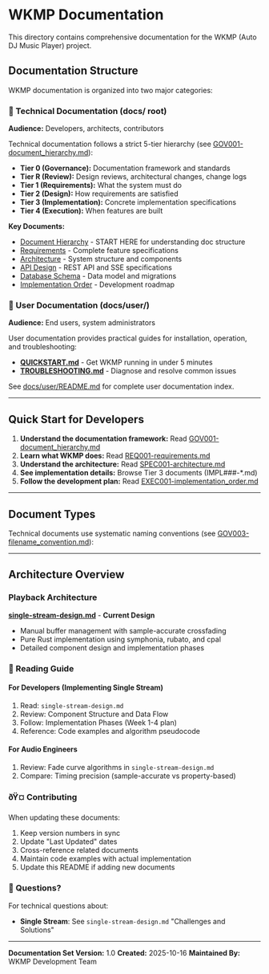 ﻿# WKMP Documentation

This directory contains comprehensive documentation for the WKMP (Auto DJ Music Player) project.

## Documentation Structure

WKMP documentation is organized into two major categories:

### 📘 Technical Documentation (docs/ root)

**Audience:** Developers, architects, contributors

Technical documentation follows a strict 5-tier hierarchy (see [GOV001-document_hierarchy.md](GOV001-document_hierarchy.md)):

- **Tier 0 (Governance):** Documentation framework and standards
- **Tier R (Review):** Design reviews, architectural changes, change logs
- **Tier 1 (Requirements):** What the system must do
- **Tier 2 (Design):** How requirements are satisfied
- **Tier 3 (Implementation):** Concrete implementation specifications
- **Tier 4 (Execution):** When features are built

**Key Documents:**
- [Document Hierarchy](GOV001-document_hierarchy.md) - START HERE for understanding doc structure
- [Requirements](REQ001-requirements.md) - Complete feature specifications
- [Architecture](SPEC001-architecture.md) - System structure and components
- [API Design](SPEC007-api_design.md) - REST API and SSE specifications
- [Database Schema](IMPL001-database_schema.md) - Data model and migrations
- [Implementation Order](EXEC001-implementation_order.md) - Development roadmap

### 📗 User Documentation (docs/user/)

**Audience:** End users, system administrators

User documentation provides practical guides for installation, operation, and troubleshooting:

- **[QUICKSTART.md](user/QUICKSTART.md)** - Get WKMP running in under 5 minutes
- **[TROUBLESHOOTING.md](user/TROUBLESHOOTING.md)** - Diagnose and resolve common issues

See [docs/user/README.md](user/README.md) for complete user documentation index.

---

## Quick Start for Developers

1. **Understand the documentation framework:** Read [GOV001-document_hierarchy.md](GOV001-document_hierarchy.md)
2. **Learn what WKMP does:** Read [REQ001-requirements.md](REQ001-requirements.md)
3. **Understand the architecture:** Read [SPEC001-architecture.md](SPEC001-architecture.md)
4. **See implementation details:** Browse Tier 3 documents (IMPL###-*.md)
5. **Follow the development plan:** Read [EXEC001-implementation_order.md](EXEC001-implementation_order.md)

---

## Document Types

Technical documents use systematic naming conventions (see [GOV003-filename_convention.md](GOV003-filename_convention.md)):

---

## Architecture Overview

### Playback Architecture

 **[single-stream-design.md](SPEC013-single_stream_playback.md)** - **Current Design**
   - Manual buffer management with sample-accurate crossfading
   - Pure Rust implementation using symphonia, rubato, and cpal
   - Detailed component design and implementation phases

### 📜 Reading Guide

#### For Developers (Implementing Single Stream)
1. Read: `single-stream-design.md`
2. Review: Component Structure and Data Flow
3. Follow: Implementation Phases (Week 1-4 plan)
4. Reference: Code examples and algorithm pseudocode

#### For Audio Engineers
1. Review: Fade curve algorithms in `single-stream-design.md`
2. Compare: Timing precision (sample-accurate vs property-based)

### ðŸ¤ Contributing

When updating these documents:
1. Keep version numbers in sync
2. Update "Last Updated" dates
3. Cross-reference related documents
4. Maintain code examples with actual implementation
5. Update this README if adding new documents

### 📝 Questions?

For technical questions about:
- **Single Stream**: See `single-stream-design.md` "Challenges and Solutions"

---

**Documentation Set Version:** 1.0
**Created:** 2025-10-16
**Maintained By:** WKMP Development Team
